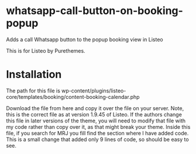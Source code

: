 # whatsapp-call-button-on-booking-popup
Adds a call Whatsapp button to the popup booking view in Listeo

This is for Listeo by Purethemes.

# Installation
The path for this file is wp-content/plugins/listeo-core/templates/booking/content-booking-calendar.php

Download the file from here and copy it over the file on your server. Note, this is the correct file as at version 1.9.45 of Listeo. If the authors change this file in later versions of the theme, you will need to modify that file with my code rather than copy over it, as that might break your theme. Inside this file, if you search for MRJ you fill find the section where I have added code. This is a small change that added only 9 lines of code, so should be easy to see.

